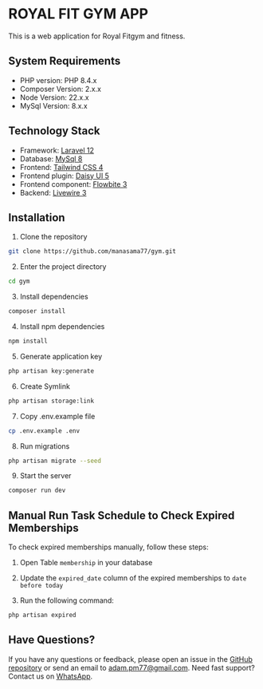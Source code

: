 # ROYAL FIT GYM APP

This is a web application for Royal Fitgym and fitness.

## System Requirements

-   PHP version: PHP 8.4.x
-   Composer Version: 2.x.x
-   Node Version: 22.x.x
-   MySql Version: 8.x.x

## Technology Stack

-   Framework: [Laravel 12](https://laravel.com/)
-   Database: [MySql 8](https://www.mysql.com/)
-   Frontend: [Tailwind CSS 4](https://tailwindcss.com/)
-   Frontend plugin: [Daisy UI 5](https://daisyui.com/)
-   Frontend component: [Flowbite 3](https://flowbite.com/)
-   Backend: [Livewire 3](https://livewire.laravel.com/)

## Installation

1. Clone the repository

```bash
git clone https://github.com/manasama77/gym.git
```

2. Enter the project directory

```bash
cd gym
```

3. Install dependencies

```bash
composer install
```

4. Install npm dependencies

```bash
npm install
```

5. Generate application key

```bash
php artisan key:generate
```

6. Create Symlink

```bash
php artisan storage:link
```

7. Copy .env.example file

```bash
cp .env.example .env
```

8. Run migrations

```bash
php artisan migrate --seed
```

9. Start the server

```bash
composer run dev
```

## Manual Run Task Schedule to Check Expired Memberships

To check expired memberships manually, follow these steps:

1. Open Table `membership` in your database

2. Update the `expired_date` column of the expired memberships to `date before today`

3. Run the following command:

```bash
php artisan expired
```

## Have Questions?

If you have any questions or feedback, please open an issue in the [GitHub repository](https://github.com/manasama77/gym/issues) or send an email to [adam.pm77@gmail.com](mailto:adam.pm77@gmail.com). Need fast support? Contact us on [WhatsApp](https://wa.me/6282114578976).
